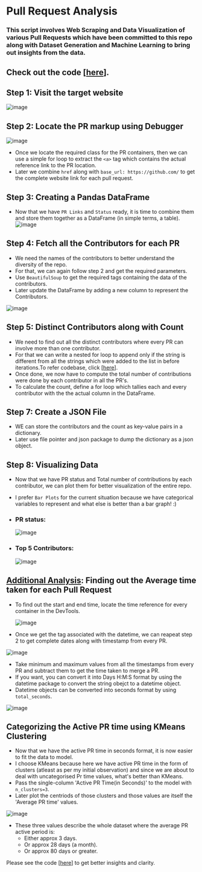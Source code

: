 # Pull Request Analysis
### This script involves Web Scraping and Data Visualization of various Pull Requests which have been committed to this repo along with Dataset Generation and Machine Learning to bring out insights from the data.



## Check out the code [[here](https://github.com/Aditya-Komaravolu/PR-Analyzer/blob/main/PRScrapper.ipynb)].

## Step 1: Visit the target website

![image](https://user-images.githubusercontent.com/64011471/131397259-3eb7ffd1-b2c8-4cc2-915e-1415758c4a84.png)

 
## Step 2: Locate the PR markup using Debugger 
  
![image](https://user-images.githubusercontent.com/64011471/131397987-63ad1aa6-8edc-4ad6-bcf5-51117a39cbaa.png)

* Once we locate the required class for the PR containers, then we can use a simple for loop to extract the `<a>` tag which contains the actual reference link to the PR location.
* Later we combine `href` along with `base_url: https://github.com/` to get the complete website link for each pull request.
  
## Step 3: Creating a Pandas DataFrame 
  * Now that we have `PR Links` and `Status` ready, it is time to combine them and store them together as a DataFrame (in simple terms, a table).
  ![image](https://user-images.githubusercontent.com/64011471/131401426-ee775ce1-3a4f-4473-b2bb-c0695cf2d318.png)
  
## Step 4: Fetch all the Contributors for each PR
  * We need the names of the contributors to better understand the diversity of the repo.
  * For that, we can again follow step 2 and get the required parameters.
  * Use `BeautifulSoup` to get the required tags containing the data of the contributors.
  * Later update the DataFrame by adding a new column to represent the Contributors.
  
  ![image](https://user-images.githubusercontent.com/64011471/131402166-78c4e372-e4da-40e7-91ba-a8a89107156f.png)

  
 ## Step 5: Distinct Contributors along with Count
  * We need to find out all the distinct contributors where every PR can involve more than one contributor.
  * For that we can write a nested for loop to append only if the string is different from all the strings which were added to the list in before iterations.To refer codebase, click [[here](https://github.com/Aditya-Komaravolu/PR-Analyzer/blob/main/PRScrapper.ipynb)].
  * Once done, we now have to compute the total number of contributions were done by each contributor in all the PR's. 
  * To calculate the count, define a for loop which tallies each and every contributor with the the actual column in the DataFrame.
  
 ## Step 7: Create a JSON File
  * WE can store the contributors and the count as key-value pairs in a dictionary.
  * Later use file pointer and json package to dump the dictionary as a json object.
 
  ## Step 8: Visualizing Data
  * Now that we have PR status and Total number of contributions by each contributor, we can plot them for better visualization of the entire repo.
  * I prefer `Bar Plots` for the current situation because we have categorical variables to represent and what else is better than a bar graph!  :)

  * ### PR status:
  
    ![image](https://user-images.githubusercontent.com/64011471/131405268-1ff889ba-81a5-46e5-b37e-d727df5bed62.png)
  
  * ### Top 5 Contributors:
  
    ![image](https://user-images.githubusercontent.com/64011471/131405338-d630d7fa-6ac9-4bc5-b98d-dd4f768de181.png)


 ## <u>Additional Analysis</u>: Finding out the Average time taken for each Pull Request
 
 * To find out the start and end time, locate the time reference for every container in the DevTools.
  
   ![image](https://user-images.githubusercontent.com/64011471/131406319-db2f7d6a-9467-4bf2-8e5b-24773ed79c10.png)
 
 * Once we get the tag associated with the datetime, we can reapeat step 2 to get complete dates along with timestamp from every PR.
 
 ![image](https://user-images.githubusercontent.com/64011471/131406692-f3e690cf-0e3b-4971-9d22-9b1947806081.png)

 * Take minimum and maximum values from all the timestamps from every PR and subtract them to get the time taken to merge a PR.
 * If you want, you can convert it into Days H:M:S format by using the datetime package to convert the string obejct to a datetime object.
 * Datetime objects can be converted into seconds format by using `total_seconds`.
 
 ![image](https://user-images.githubusercontent.com/64011471/131408733-dc0eec0b-6843-41e1-8b79-50a2e42a69c4.png)

 
 ## Categorizing the Active PR time using KMeans Clustering
 * Now that we have the active PR time in seconds format, it is now easier to fit the data to model.
 * I choose KMeans because here we have active PR time in the form of clusters (atleast as per my initial observation) and since we are about to deal with uncategorised Pr time values, what's better than KMeans.
 * Pass the single-column 'Active PR Time(in Seconds)' to the model with `n_clusters=3`.
 * Later plot the centriods of those clusters and those values are itself the 'Average PR time' values.
 
 ![image](https://user-images.githubusercontent.com/64011471/131408811-0887cb50-5fcd-4b77-b853-2df2e85e66a0.png)
 
 * These three values describe the whole dataset where the average PR active period is: 
   * Either approx 3 days.
   * Or approx 28 days (a month).
   * Or approx 80 days or greater.
 
 Please see the code [[here]()] to get better insights and clarity.
 
